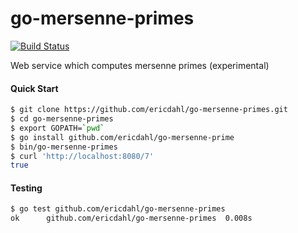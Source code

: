 go-mersenne-primes
==================
[![Build Status](https://travis-ci.org/ericdahl/go-mersenne-primes.png?branch=master)](https://travis-ci.org/ericdahl/go-mersenne-primes)

Web service which computes mersenne primes (experimental)


#### Quick Start
```bash
$ git clone https://github.com/ericdahl/go-mersenne-primes.git
$ cd go-mersenne-primes
$ export GOPATH=`pwd`
$ go install github.com/ericdahl/go-mersenne-prime
$ bin/go-mersenne-primes
$ curl 'http://localhost:8080/7'
true
```

#### Testing
```bash
$ go test github.com/ericdahl/go-mersenne-primes 
ok      github.com/ericdahl/go-mersenne-primes  0.008s
```
